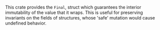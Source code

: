 This crate provides the `Final`, struct which guarantees the interior
immutability of the value that it wraps. This is useful for
preserving invariants on the fields of structures, whose 'safe'
mutation would cause undefined behavior.
